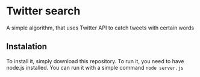 # Twitter search
A simple algorithm, that uses Twitter API to catch tweets with certain words

## Instalation
To install it, simply download this repository. To run it, you need to have node.js installed. You can run it with a simple command ```node server.js``` 
